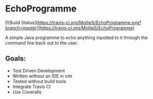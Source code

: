 # EchoProgramme

[![Build Status](https://travis-ci.org/MollieS/EchoProgramme.svg?branch=master](https://travis-ci.org/MollieS/EchoProgramme)

A simple Java programme to echo anything inputted to it through the command line back out to the user.  

Goals:
-----
* Test Driven Development
* Written without an IDE in vim
* Tested without build tools
* Integrate Travis CI
* Use Coveralls
